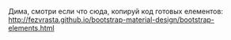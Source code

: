 Дима, смотри если что сюда, копируй код готовых елементов:
http://fezvrasta.github.io/bootstrap-material-design/bootstrap-elements.html
